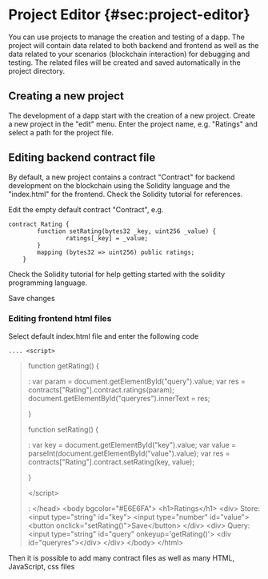 Project Editor {#sec:project-editor}
==============

You can use projects to manage the creation and testing of a dapp. The
project will contain data related to both backend and frontend as well
as the data related to your scenarios (blockchain interaction) for
debugging and testing. The related files will be created and saved
automatically in the project directory.

Creating a new project
----------------------

The development of a dapp start with the creation of a new project.
Create a new project in the "edit" menu. Enter the project name, e.g.
"Ratings" and select a path for the project file.

Editing backend contract file
-----------------------------

By default, a new project contains a contract "Contract" for backend
development on the blockchain using the Solidity language and the
"index.html" for the frontend. Check the Solidity tutorial for
references.

Edit the empty default contract "Contract", e.g.

    contract Rating {
            function setRating(bytes32 _key, uint256 _value) {
                    ratings[_key] = _value;
            }
            mapping (bytes32 => uint256) public ratings;
        }

Check the Solidity tutorial for help getting started with the solidity
programming language.

Save changes

### Editing frontend html files

Select default index.html file and enter the following code

    .... <script>

> function getRating() {
>
> :   var param = document.getElementById("query").value; var res =
>     contracts\["Rating"\].contract.ratings(param);
>     document.getElementById("queryres").innerText = res;
>
> }
>
> function setRating() {
>
> :   var key = document.getElementById(\"key\").value; var value =
>     parseInt(document.getElementById(\"value\").value); var res =
>     contracts\[\"Rating\"\].contract.setRating(key, value);
>
> }
>
> \</script\>
>
> :   \</head\> \<body bgcolor=\"\#E6E6FA\"\> \<h1\>Ratings\</h1\>
>     \<div\> Store: \<input type=\"string\" id=\"key\"\> \<input
>     type=\"number\" id=\"value\"\> \<button
>     onclick=\"setRating()\"\>Save\</button\> \</div\> \<div\> Query:
>     \<input type=\"string\" id=\"query\" onkeyup=\'getRating()\'\>
>     \<div id=\"queryres\"\>\</div\> \</div\> \</body\> \</html\>
>
Then it is possible to add many contract files as well as many HTML,
JavaScript, css files
